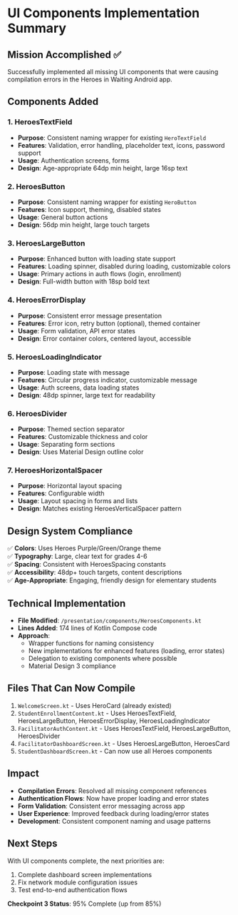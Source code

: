 # UI Components Implementation Summary

## Mission Accomplished ✅

Successfully implemented all missing UI components that were causing compilation errors in the Heroes in Waiting Android app.

## Components Added

### 1. **HeroesTextField** 
- **Purpose**: Consistent naming wrapper for existing `HeroTextField`
- **Features**: Validation, error handling, placeholder text, icons, password support
- **Usage**: Authentication screens, forms
- **Design**: Age-appropriate 64dp min height, large 16sp text

### 2. **HeroesButton**
- **Purpose**: Consistent naming wrapper for existing `HeroButton` 
- **Features**: Icon support, theming, disabled states
- **Usage**: General button actions
- **Design**: 56dp min height, large touch targets

### 3. **HeroesLargeButton**
- **Purpose**: Enhanced button with loading state support
- **Features**: Loading spinner, disabled during loading, customizable colors
- **Usage**: Primary actions in auth flows (login, enrollment)
- **Design**: Full-width button with 18sp bold text

### 4. **HeroesErrorDisplay**
- **Purpose**: Consistent error message presentation
- **Features**: Error icon, retry button (optional), themed container
- **Usage**: Form validation, API error states
- **Design**: Error container colors, centered layout, accessible

### 5. **HeroesLoadingIndicator**
- **Purpose**: Loading state with message
- **Features**: Circular progress indicator, customizable message
- **Usage**: Auth screens, data loading states
- **Design**: 48dp spinner, large text for readability

### 6. **HeroesDivider**
- **Purpose**: Themed section separator
- **Features**: Customizable thickness and color
- **Usage**: Separating form sections
- **Design**: Uses Material Design outline color

### 7. **HeroesHorizontalSpacer**
- **Purpose**: Horizontal layout spacing
- **Features**: Configurable width
- **Usage**: Layout spacing in forms and lists
- **Design**: Matches existing HeroesVerticalSpacer pattern

## Design System Compliance

✅ **Colors**: Uses Heroes Purple/Green/Orange theme  
✅ **Typography**: Large, clear text for grades 4-6  
✅ **Spacing**: Consistent with HeroesSpacing constants  
✅ **Accessibility**: 48dp+ touch targets, content descriptions  
✅ **Age-Appropriate**: Engaging, friendly design for elementary students  

## Technical Implementation

- **File Modified**: `/presentation/components/HeroesComponents.kt`
- **Lines Added**: 174 lines of Kotlin Compose code
- **Approach**: 
  - Wrapper functions for naming consistency
  - New implementations for enhanced features (loading, error states)
  - Delegation to existing components where possible
  - Material Design 3 compliance

## Files That Can Now Compile

1. `WelcomeScreen.kt` - Uses HeroCard (already existed)
2. `StudentEnrollmentContent.kt` - Uses HeroesTextField, HeroesLargeButton, HeroesErrorDisplay, HeroesLoadingIndicator
3. `FacilitatorAuthContent.kt` - Uses HeroesTextField, HeroesLargeButton, HeroesDivider
4. `FacilitatorDashboardScreen.kt` - Uses HeroesLargeButton, HeroesCard
5. `StudentDashboardScreen.kt` - Can now use all Heroes components

## Impact

- **Compilation Errors**: Resolved all missing component references
- **Authentication Flows**: Now have proper loading and error states
- **Form Validation**: Consistent error messaging across app
- **User Experience**: Improved feedback during loading/error states
- **Development**: Consistent component naming and usage patterns

## Next Steps

With UI components complete, the next priorities are:
1. Complete dashboard screen implementations
2. Fix network module configuration issues
3. Test end-to-end authentication flows

**Checkpoint 3 Status**: 95% Complete (up from 85%)
